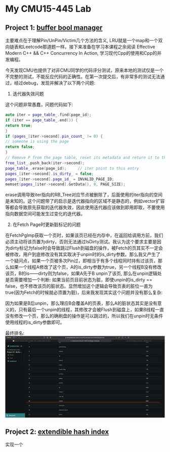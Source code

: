 # My CMU15-445 Lab

## Project 1: [buffer bool manager][link1]
[link1]: https://15445.courses.cs.cmu.edu/fall2021/project1/

主要难点在于理解Pin/UnPin/Victim几个方法的含义, LRU就是一个map和一个双向链表和Leetcode那道题一样。接下来准备在学习本课程之余阅读 Effective Modern C++ && C++ Concurrency In Action, 学习现代Cpp的使用和Cpp的并发编程。

今天发现CMU也提供了对非CMU同学的代码评分测试，原来本地的测试仅是一个不完整的测试，不能反应代码的正确性。在第一次提交后，有非常多的测试无法通过，经过debug，发现并解决了以下两个问题:

1. 迭代器失效问题

这个问题非常愚蠢，问题代码如下:
```c++
auto iter = page_table_.find(page_id);
if (iter == page_table_.end()) {
return true;
}
if (pages_[iter->second].pin_count_ != 0) {
// someone is using the page
return false;
}
// Remove P from the page table, reset its metadata and return it to the free list.
free_list_.push_back(iter->second);
page_table_.erase(page_id);     // iter point to this entry
pages_[iter->second].is_dirty_ = false;
pages_[iter->second].page_id_ = INVALID_PAGE_ID;
memset(pages_[iter->second].GetData(), 0, PAGE_SIZE);
```
erase调用导致iter指向的RB_Tree对应节点被删除了，后面使用的iter指向的空间是未知的。这个问题带了的启示是迭代器指向的区域不是静态的，例如vector扩容等都会导致原先获取的迭代器失效，因此使用迭代器应该做到即用即取，不要使用指向数据空间可能发生过变化的迭代器。

2. 在Fetch Page时更新脏标记的问题

在FetchPgImp获取一个页时，如果该页已经在内存中，在返回给调用方前，我们必须主动将该页置为dirty，否则无法通过IsDirty测试。我认为这个要求主要是因为dirty标记为false时会导致跳过Flush到磁盘的操作，被Fetch的页其实不一定会被修改，用户到底修改没有其实取决于unpin时的is_dirty参数。那么我又产生了一个疑问点，如果一个页被多次Pin过，即相当于有多个线程同时持有过该页，那么如果一个线程A修改了这个页，A的is_dirty参数为true，另一个线程B没有修改该页，B的is——dirty则为false，如果A先于B unpin了该页, 那么在unpin逻辑处是否需要增加一个判断: 如果当前页目前状态为脏，即使unpin的is_dirty == false，也不修改该页的脏状态。显然增加这个逻辑会导致页表的脏位一直为true(因为Fetch的时候就必须置为脏)，后来我发现其实这个问题并没有那么复杂:

因为如果是B后unpin，那么理应B会覆盖A的页表，那么A的脏状态其实是没有意义的，只有最后一个unpin的线程，其修改才会被Flush到磁盘上，如果B线程一直没有修改一个页，那么的确刷盘的操作是可以跳过的，所以我们在unpin时无条件使用线程的is_dirty参数即可。

最终排名:
![rank](img/p1_1.jpg)


## Project 2: [extendible hash index][link2]
[link2]: https://15445.courses.cs.cmu.edu/fall2021/project2/

实现一个